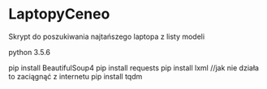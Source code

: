 # LaptopyCeneo
Skrypt do poszukiwania najtańszego laptopa z listy modeli 

python 3.5.6

pip install BeautifulSoup4
pip install requests
pip install lxml //jak nie działa to zaciągnąć z internetu
pip install tqdm
